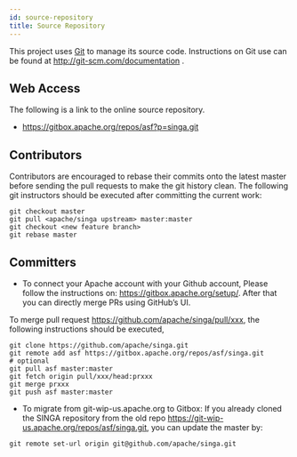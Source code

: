 ```yaml
---
id: source-repository
title: Source Repository
---
```


<!--- Licensed to the Apache Software Foundation (ASF) under one or more contributor license agreements.  See the NOTICE file distributed with this work for additional information regarding copyright ownership.  The ASF licenses this file to you under the Apache License, Version 2.0 (the "License"); you may not use this file except in compliance with the License.  You may obtain a copy of the License at http://www.apache.org/licenses/LICENSE-2.0 Unless required by applicable law or agreed to in writing, software distributed under the License is distributed on an "AS IS" BASIS, WITHOUT WARRANTIES OR CONDITIONS OF ANY KIND, either express or implied.  See the License for the specific language governing permissions and limitations under the License.  -->

This project uses [Git](http://git-scm.com/) to manage its source code. Instructions on Git use can be found at http://git-scm.com/documentation .

## Web Access

The following is a link to the online source repository.

- https://gitbox.apache.org/repos/asf?p=singa.git

## Contributors

Contributors are encouraged to rebase their commits onto the latest master before sending the pull requests to make the git history clean. The following git instructors should be executed after committing the current work:

```shell
git checkout master
git pull <apache/singa upstream> master:master
git checkout <new feature branch>
git rebase master
```

## Committers

- To connect your Apache account with your Github account, Please follow the instructions on: https://gitbox.apache.org/setup/. After that you can directly merge PRs using GitHub’s UI.

To merge pull request https://github.com/apache/singa/pull/xxx, the following instructions should be executed,

```shell
git clone https://github.com/apache/singa.git
git remote add asf https://gitbox.apache.org/repos/asf/singa.git
# optional
git pull asf master:master
git fetch origin pull/xxx/head:prxxx
git merge prxxx
git push asf master:master
```

- To migrate from git-wip-us.apache.org to Gitbox: If you already cloned the SINGA repository from the old repo https://git-wip-us.apache.org/repos/asf/singa.git, you can update the master by:

```shell
git remote set-url origin git@github.com/apache/singa.git
```
